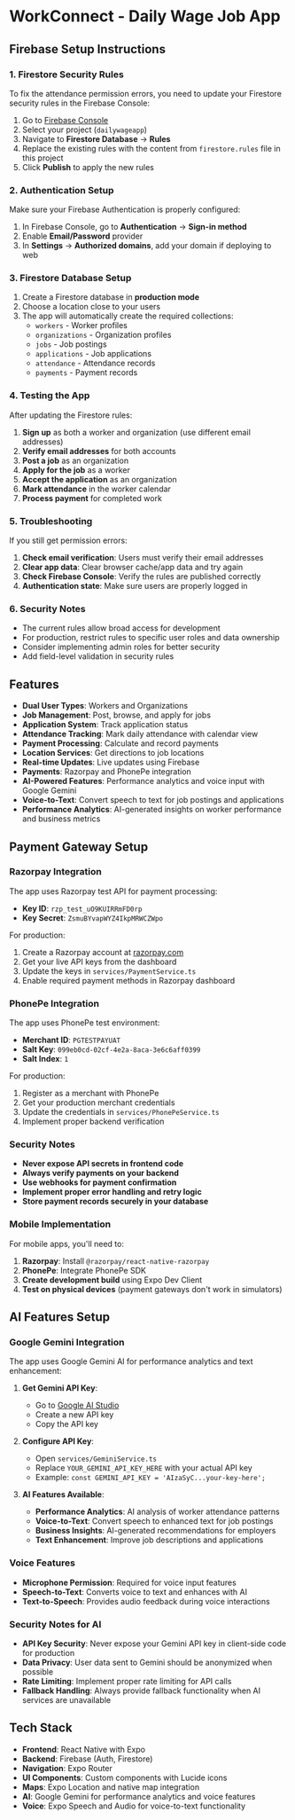 # WorkConnect - Daily Wage Job App

## Firebase Setup Instructions

### 1. Firestore Security Rules

To fix the attendance permission errors, you need to update your Firestore security rules in the Firebase Console:

1. Go to [Firebase Console](https://console.firebase.google.com)
2. Select your project (`dailywageapp`)
3. Navigate to **Firestore Database** → **Rules**
4. Replace the existing rules with the content from `firestore.rules` file in this project
5. Click **Publish** to apply the new rules

### 2. Authentication Setup

Make sure your Firebase Authentication is properly configured:

1. In Firebase Console, go to **Authentication** → **Sign-in method**
2. Enable **Email/Password** provider
3. In **Settings** → **Authorized domains**, add your domain if deploying to web

### 3. Firestore Database Setup

1. Create a Firestore database in **production mode**
2. Choose a location close to your users
3. The app will automatically create the required collections:
   - `workers` - Worker profiles
   - `organizations` - Organization profiles  
   - `jobs` - Job postings
   - `applications` - Job applications
   - `attendance` - Attendance records
   - `payments` - Payment records

### 4. Testing the App

After updating the Firestore rules:

1. **Sign up** as both a worker and organization (use different email addresses)
2. **Verify email addresses** for both accounts
3. **Post a job** as an organization
4. **Apply for the job** as a worker
5. **Accept the application** as an organization
6. **Mark attendance** in the worker calendar
7. **Process payment** for completed work

### 5. Troubleshooting

If you still get permission errors:

1. **Check email verification**: Users must verify their email addresses
2. **Clear app data**: Clear browser cache/app data and try again
3. **Check Firebase Console**: Verify the rules are published correctly
4. **Authentication state**: Make sure users are properly logged in

### 6. Security Notes

- The current rules allow broad access for development
- For production, restrict rules to specific user roles and data ownership
- Consider implementing admin roles for better security
- Add field-level validation in security rules

## Features

- **Dual User Types**: Workers and Organizations
- **Job Management**: Post, browse, and apply for jobs
- **Application System**: Track application status
- **Attendance Tracking**: Mark daily attendance with calendar view
- **Payment Processing**: Calculate and record payments
- **Location Services**: Get directions to job locations
- **Real-time Updates**: Live updates using Firebase
- **Payments**: Razorpay and PhonePe integration
- **AI-Powered Features**: Performance analytics and voice input with Google Gemini
- **Voice-to-Text**: Convert speech to text for job postings and applications
- **Performance Analytics**: AI-generated insights on worker performance and business metrics

## Payment Gateway Setup

### Razorpay Integration

The app uses Razorpay test API for payment processing:
- **Key ID**: `rzp_test_uO9KUIRRmFD0rp`
- **Key Secret**: `ZsmuBYvapWYZ4IkpMRWCZWpo`

For production:
1. Create a Razorpay account at [razorpay.com](https://razorpay.com)
2. Get your live API keys from the dashboard
3. Update the keys in `services/PaymentService.ts`
4. Enable required payment methods in Razorpay dashboard

### PhonePe Integration

The app uses PhonePe test environment:
- **Merchant ID**: `PGTESTPAYUAT`
- **Salt Key**: `099eb0cd-02cf-4e2a-8aca-3e6c6aff0399`
- **Salt Index**: `1`

For production:
1. Register as a merchant with PhonePe
2. Get your production merchant credentials
3. Update the credentials in `services/PhonePeService.ts`
4. Implement proper backend verification

### Security Notes

- **Never expose API secrets in frontend code**
- **Always verify payments on your backend**
- **Use webhooks for payment confirmation**
- **Implement proper error handling and retry logic**
- **Store payment records securely in your database**

### Mobile Implementation

For mobile apps, you'll need to:
1. **Razorpay**: Install `@razorpay/react-native-razorpay`
2. **PhonePe**: Integrate PhonePe SDK
3. **Create development build** using Expo Dev Client
4. **Test on physical devices** (payment gateways don't work in simulators)

## AI Features Setup

### Google Gemini Integration

The app uses Google Gemini AI for performance analytics and text enhancement:

1. **Get Gemini API Key**:
   - Go to [Google AI Studio](https://makersuite.google.com/app/apikey)
   - Create a new API key
   - Copy the API key

2. **Configure API Key**:
   - Open `services/GeminiService.ts`
   - Replace `YOUR_GEMINI_API_KEY_HERE` with your actual API key
   - Example: `const GEMINI_API_KEY = 'AIzaSyC...your-key-here';`

3. **AI Features Available**:
   - **Performance Analytics**: AI analysis of worker attendance patterns
   - **Voice-to-Text**: Convert speech to enhanced text for job postings
   - **Business Insights**: AI-generated recommendations for employers
   - **Text Enhancement**: Improve job descriptions and applications

### Voice Features

- **Microphone Permission**: Required for voice input features
- **Speech-to-Text**: Converts voice to text and enhances with AI
- **Text-to-Speech**: Provides audio feedback during voice interactions

### Security Notes for AI

- **API Key Security**: Never expose your Gemini API key in client-side code for production
- **Data Privacy**: User data sent to Gemini should be anonymized when possible
- **Rate Limiting**: Implement proper rate limiting for API calls
- **Fallback Handling**: Always provide fallback functionality when AI services are unavailable

## Tech Stack

- **Frontend**: React Native with Expo
- **Backend**: Firebase (Auth, Firestore)
- **Navigation**: Expo Router
- **UI Components**: Custom components with Lucide icons
- **Maps**: Expo Location and native map integration
- **AI**: Google Gemini for performance analytics and voice features
- **Voice**: Expo Speech and Audio for voice-to-text functionality